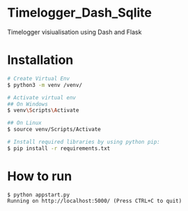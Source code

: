 # Timelogger_Dash_Sqlite
 Timelogger visiualisation using Dash and Flask 
# Installation

```bash
# Create Virtual Env
$ python3 -m venv /venv/

# Activate virtual env
## On Windows
$ venv\Scripts\Activate

## On Linux
$ source venv/Scripts/Activate

# Install required libraries by using python pip:
$ pip install -r requirements.txt
```

# How to run
```shell
$ python appstart.py
Running on http://localhost:5000/ (Press CTRL+C to quit)
```
